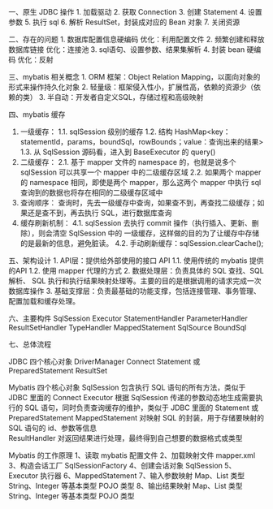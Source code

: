 一、原生 JDBC 操作
    1. 加载驱动
    2. 获取 Connection
    3. 创建 Statement
    4. 设置参数
    5. 执行 sql
    6. 解析 ResultSet，封装成对应的 Bean 对象
    7. 关闭资源
    
二、存在的问题
    1. 数据库配置信息硬编码                               优化：利用配置文件
    2. 频繁创建和释放数据库链接                            优化：连接池
    3. sql语句、设置参数、结果集解析
    4. 封装 bean 硬编码                                  优化：反射    
    
三、mybatis 相关概念
    1. ORM 框架：Object Relation Mapping，以面向对象的形式来操作持久化对象
    2. 轻量级：框架侵入性小，扩展性高，依赖的资源少（依赖的类）
    3. 半自动：开发者自定义SQL，存储过程和高级映射

四、mybatis 缓存
   1. 一级缓存：
        1.1. sqlSession 级别的缓存
        1.2. 结构 HashMap<key：statementId，params，boundSql，rowBounds；value：查询出来的结果>
        1.3. 从 SqlSession 源码看，进入到 BaseExecutor 的 query()
   2. 二级缓存：
        2.1. 基于 mapper 文件的 namespace 的，也就是说多个 sqlSession 可以共享⼀个 mapper 中的二级缓存区域
        2.2. 如果两个 mapper 的 namespace 相同，即使是两个 mapper，那么这两个 mapper 中执行 sql 查询到的数据也将存在相同的二级缓存区域中
   3. 查询顺序：
        查询时，先去一级缓存中查询，如果查不到，再查找二级缓存；如果还是查不到，再去执行 SQL，进行数据库查询
   4. 缓存刷新机制：
        4.1. sqlSession 去执行 commit 操作（执行插⼊、更新、删除），则会清空 SqlSession 中的 ⼀级缓存，这样做的目的为了让缓存中存储的是最新的信息，避免脏读。
        4.2. 手动刷新缓存：sqlSession.clearCache();

五、架构设计
    1. API层：提供给外部使用的接口 API
        1.1. 使用传统的 mybatis 提供的API
        1.2. 使用 mapper 代理的方式
    2. 数据处理层：负责具体的 SQL 查找、SQL 解析、 SQL 执行和执行结果映射处理等。主要的目的是根据调用的请求完成一次数据库操作
    3. 基础支撑层：负责最基础的功能支撑，包括连接管理、事务管理、配置加载和缓存处理。
   
六、主要构件
    SqlSession
    Executor
    StatementHandler
    ParameterHandler
    ResultSetHandler
    TypeHandler
    MappedStatement
    SqlSource
    BoundSql

七、总体流程










JDBC 四个核心对象
    DriverManager
    Connect
    Statement 或 PreparedStatement
    ResultSet
    
Mybatis 四个核心对象
    SqlSession      包含执行 SQL 语句的所有方法，类似于 JDBC 里面的 Connect 
    Executor        根据 SqlSession 传递的参数动态地生成需要执行的 SQL 语句，同时负责查询缓存的维护，类似于 JDBC 里面的 Statement 或 PreparedStatement 
    MappedStatement 对映射 SQL 的封装，用于存储要映射的 SQL 语句的 id、参数等信息     
    ResultHandler   对返回结果进行处理，最终得到自己想要的数据格式或类型
    
Mybatis 的工作原理
    1、读取 mybatis 配置文件
    2、加载映射文件    mapper.xml
    3、构造会话工厂    SqlSessionFactory
    4、创建会话对象    SqlSession
    5、Executor 执行器
    6、MappedStatement
    7、输入参数映射
        Map、List 类型
        String、Integer 等基本类型
        POJO 类型
    8、输出结果映射
        Map、List 类型
        String、Integer 等基本类型
        POJO 类型
        
        